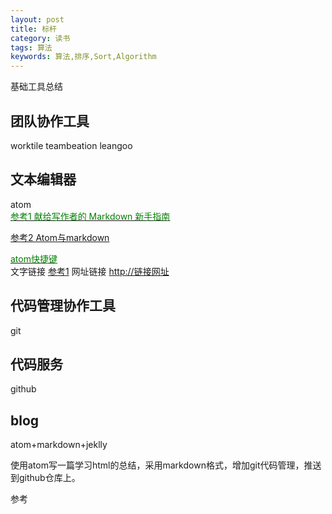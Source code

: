 ```yaml
---
layout: post
title: 标杆
category: 读书
tags: 算法
keywords: 算法,排序,Sort,Algorithm
---
```

基础工具总结

## 团队协作工具
worktile
teambeation
leangoo

## 文本编辑器
atom  
[<font color="green">参考1 献给写作者的 Markdown 新手指南</font>](http://www.jianshu.com/p/q81RER)  

[参考2 Atom与markdown](http://www.jianshu.com/p/ad3e737e5dc2)  

[<font color="green">atom快捷键</font>](https://github.com/futantan/atom)  
文字链接 [参考1](http://链接网址)
网址链接 <http://链接网址>
## 代码管理协作工具
git

## 代码服务
github

## blog
atom+markdown+jeklly

使用atom写一篇学习html的总结，采用markdown格式，增加git代码管理，推送到github仓库上。

参考
